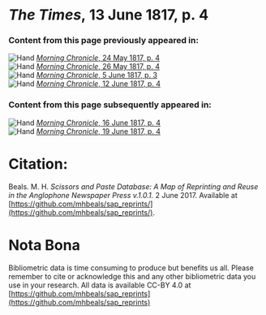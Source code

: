 # *The Times*, 13 June 1817, p. 4  
  
### Content from this page previously appeared in:  
![Hand](http://scissorsandpaste.net/wp-content/uploads/2017/06/smallhandpointer.png) [*Morning Chronicle*, 24 May 1817, p. 4](https://mhbeals.github.io/sap_html/Morning-Chronicle/Morning-Chronicle-24-May-1817-p-4)  
![Hand](http://scissorsandpaste.net/wp-content/uploads/2017/06/smallhandpointer.png) [*Morning Chronicle*, 26 May 1817, p. 4](https://mhbeals.github.io/sap_html/Morning-Chronicle/Morning-Chronicle-26-May-1817-p-4)  
![Hand](http://scissorsandpaste.net/wp-content/uploads/2017/06/smallhandpointer.png) [*Morning Chronicle*, 5 June 1817, p. 3](https://mhbeals.github.io/sap_html/Morning-Chronicle/Morning-Chronicle-5-June-1817-p-3)  
![Hand](http://scissorsandpaste.net/wp-content/uploads/2017/06/smallhandpointer.png) [*Morning Chronicle*, 12 June 1817, p. 4](https://mhbeals.github.io/sap_html/Morning-Chronicle/Morning-Chronicle-12-June-1817-p-4)  
  
### Content from this page subsequently appeared in:  
![Hand](http://scissorsandpaste.net/wp-content/uploads/2017/06/smallhandpointer.png) [*Morning Chronicle*, 16 June 1817, p. 4](https://mhbeals.github.io/sap_html/Morning-Chronicle/Morning-Chronicle-16-June-1817-p-4)  
![Hand](http://scissorsandpaste.net/wp-content/uploads/2017/06/smallhandpointer.png) [*Morning Chronicle*, 19 June 1817, p. 4](https://mhbeals.github.io/sap_html/Morning-Chronicle/Morning-Chronicle-19-June-1817-p-4)  


# Citation: 

Beals. M. H. *Scissors and Paste Database: A Map of Reprinting and Reuse in the Anglophone Newspaper Press v.1.0.1.* 2 June 2017. Available at [https://github.com/mhbeals/sap_reprints/](https://github.com/mhbeals/sap_reprints/). 

# Nota Bona

Bibliometric data is time consuming to produce but benefits us all. Please remember to cite or acknowledge this and any other bibliometric data you use in your research. All data is available CC-BY 4.0 at [https://github.com/mhbeals/sap_reprints](https://github.com/mhbeals/sap_reprints)